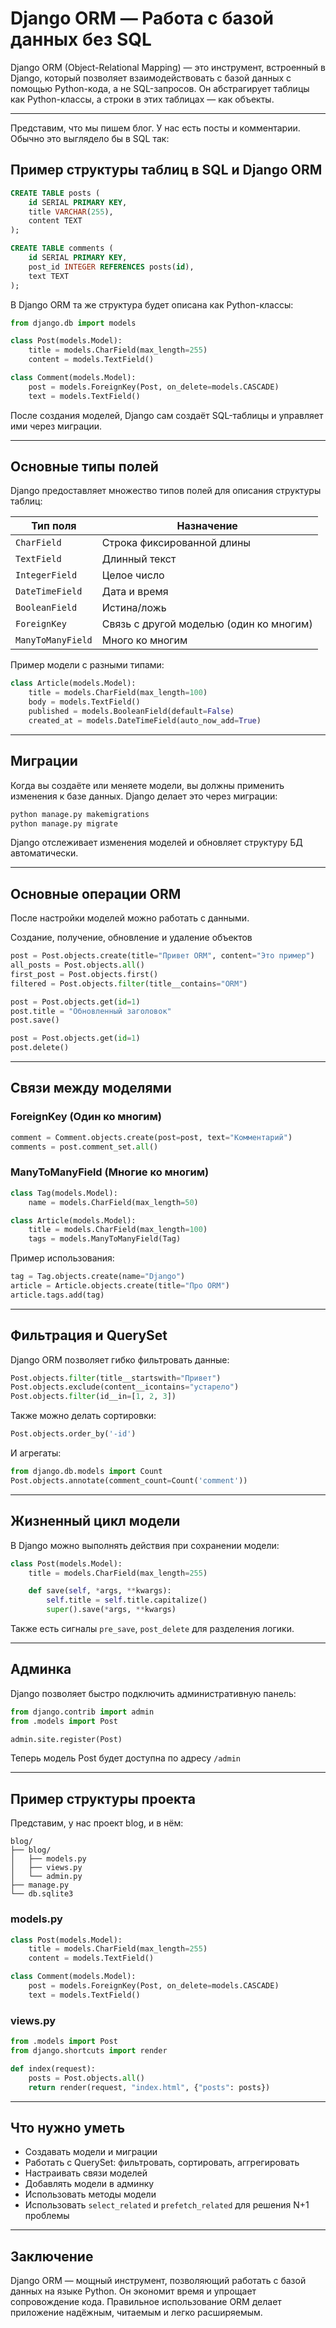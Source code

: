# Django ORM — Работа с базой данных без SQL

Django ORM (Object-Relational Mapping) — это инструмент, встроенный в Django, который позволяет взаимодействовать с базой данных с помощью Python-кода, а не SQL-запросов. Он абстрагирует таблицы как Python-классы, а строки в этих таблицах — как объекты.

---

Представим, что мы пишем блог. У нас есть посты и комментарии. Обычно это выглядело бы в SQL так:

## Пример структуры таблиц в SQL и Django ORM

```sql
CREATE TABLE posts (
    id SERIAL PRIMARY KEY,
    title VARCHAR(255),
    content TEXT
);

CREATE TABLE comments (
    id SERIAL PRIMARY KEY,
    post_id INTEGER REFERENCES posts(id),
    text TEXT
);
```

В Django ORM та же структура будет описана как Python-классы:

```python
from django.db import models

class Post(models.Model):
    title = models.CharField(max_length=255)
    content = models.TextField()

class Comment(models.Model):
    post = models.ForeignKey(Post, on_delete=models.CASCADE)
    text = models.TextField()
```

После создания моделей, Django сам создаёт SQL-таблицы и управляет ими через миграции.

---

## Основные типы полей

Django предоставляет множество типов полей для описания структуры таблиц:

| Тип поля        | Назначение                              |
|------------------|------------------------------------------|
| `CharField`      | Строка фиксированной длины               |
| `TextField`      | Длинный текст                            |
| `IntegerField`   | Целое число                              |
| `DateTimeField`  | Дата и время                             |
| `BooleanField`   | Истина/ложь                              |
| `ForeignKey`     | Связь с другой моделью (один ко многим)  |
| `ManyToManyField`| Много ко многим                          |


Пример модели с разными типами:

```python
class Article(models.Model):
    title = models.CharField(max_length=100)
    body = models.TextField()
    published = models.BooleanField(default=False)
    created_at = models.DateTimeField(auto_now_add=True)
```

---

## Миграции

Когда вы создаёте или меняете модели, вы должны применить изменения к базе данных. Django делает это через миграции:

```bash
python manage.py makemigrations
python manage.py migrate
```

Django отслеживает изменения моделей и обновляет структуру БД автоматически.

---

## Основные операции ORM

После настройки моделей можно работать с данными.

Создание, получение, обновление и удаление объектов

```python
post = Post.objects.create(title="Привет ORM", content="Это пример")
all_posts = Post.objects.all()
first_post = Post.objects.first()
filtered = Post.objects.filter(title__contains="ORM")

post = Post.objects.get(id=1)
post.title = "Обновленный заголовок"
post.save()

post = Post.objects.get(id=1)
post.delete()
```

---

## Связи между моделями

### ForeignKey (Один ко многим)

```python
comment = Comment.objects.create(post=post, text="Комментарий")
comments = post.comment_set.all()
```

### ManyToManyField (Многие ко многим)

```python
class Tag(models.Model):
    name = models.CharField(max_length=50)

class Article(models.Model):
    title = models.CharField(max_length=100)
    tags = models.ManyToManyField(Tag)
```

Пример использования:

```python
tag = Tag.objects.create(name="Django")
article = Article.objects.create(title="Про ORM")
article.tags.add(tag)
```

---

## Фильтрация и QuerySet

Django ORM позволяет гибко фильтровать данные:

```python
Post.objects.filter(title__startswith="Привет")
Post.objects.exclude(content__icontains="устарело")
Post.objects.filter(id__in=[1, 2, 3])
```

Также можно делать сортировки:

```python
Post.objects.order_by('-id')
```

И агрегаты:

```python
from django.db.models import Count
Post.objects.annotate(comment_count=Count('comment'))
```

---

## Жизненный цикл модели

В Django можно выполнять действия при сохранении модели:

```python
class Post(models.Model):
    title = models.CharField(max_length=255)

    def save(self, *args, **kwargs):
        self.title = self.title.capitalize()
        super().save(*args, **kwargs)
```

Также есть сигналы `pre_save`, `post_delete` для разделения логики.

---

## Админка

Django позволяет быстро подключить административную панель:

```python
from django.contrib import admin
from .models import Post

admin.site.register(Post)
```

Теперь модель Post будет доступна по адресу `/admin`

---

## Пример структуры проекта

Представим, у нас проект blog, и в нём:

```
blog/
├── blog/
│   ├── models.py
│   ├── views.py
│   └── admin.py
├── manage.py
└── db.sqlite3
```

### models.py

```python
class Post(models.Model):
    title = models.CharField(max_length=255)
    content = models.TextField()

class Comment(models.Model):
    post = models.ForeignKey(Post, on_delete=models.CASCADE)
    text = models.TextField()
```

### views.py

```python
from .models import Post
from django.shortcuts import render

def index(request):
    posts = Post.objects.all()
    return render(request, "index.html", {"posts": posts})
```

---

## Что нужно уметь

- Создавать модели и миграции
- Работать с QuerySet: фильтровать, сортировать, аггрегировать
- Настраивать связи моделей
- Добавлять модели в админку
- Использовать методы модели
- Использовать `select_related` и `prefetch_related` для решения N+1 проблемы

---

## Заключение

Django ORM — мощный инструмент, позволяющий работать с базой данных на языке Python. Он экономит время и упрощает сопровождение кода. Правильное использование ORM делает приложение надёжным, читаемым и легко расширяемым.
